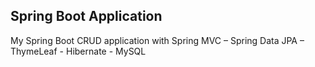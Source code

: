 ## Spring Boot Application

My Spring Boot CRUD application with Spring MVC – Spring Data JPA – ThymeLeaf - Hibernate - MySQL